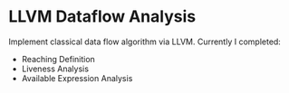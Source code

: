 # LLVM Dataflow Analysis

Implement classical data flow algorithm via LLVM. Currently I completed:
- Reaching Definition
- Liveness Analysis
- Available Expression Analysis

